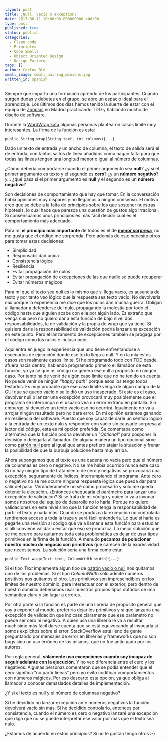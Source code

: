 ```yaml
---
layout: post
title: ¿Null, vacío o exception?
date: 2017-06-11 10:00:00.000000000 +00:00
type: post
published: true
status: publish
categories:
  - Clean code
  - Principles
  - Code Smells
  - Object Oriented Design
  - Design Patterns
tags: []
author: Carlos Blé
small_image: small_pairing_minions.jpg
written_in: spanish
---
```


Siempre que imparto una formación aprendo de los participantes. Cuando surgen dudas y debates en el grupo, se abre un espacio ideal para el aprendizaje. Los últimos dos días hemos tenido la suerte de estar con el equipo de [Zooplus](http://www.zooplus.es/) en Madrid practicando TDD y hablando mucho de diseño de software.

Durante la [WordWrap kata](http://thecleancoder.blogspot.com.es/2010/10/craftsman-62-dark-path.html) algunas personas plantearon
casos límite muy interesantes. La firma de la función es esta:

 ```
 public String wrap(String text, int columns){...}
 ```
 
Dado un texto de entrada y un ancho de columna, el texto de salida será
el de entrada, con tantos saltos de línea añadidos como hagan falta 
para que todas las líneas tengan una longitud menor o igual al número
de columnas. 

¿Cómo debería comportarse cuando el primer argumento sea **null**? ¿y si el primer argumento es texto y 
 el segundo es **cero**? ¿y un **número negativo**? y... ¿qué pasa si el 
 primer argumento es **null** y el segundo es un **número negativo**?
  
Son decisiones de comportamiento que hay que tomar. En la conversación
había opiniones muy dispares y no llegamos a ningún consenso. El motivo
creo que se debe a la falta de principios sobre los que sostener 
nuestras hipótesis, lo cual hace que parezca una cuestión de gustos 
algo irracional. Si consensuamos unos principios es más fácil decidir
cuál es el comportamiento más adecuado. 
  
Para mí **el principio más importante** de todos es el de 
**[menor sorpresa](https://es.wikipedia.org/wiki/Principio_de_la_M%C3%ADnima_Sorpresa)**, no me gusta que el 
código me sorprenda. 
Pero además de este necesito otros para tomar estas decisiones:
  
  * Simplicidad
  * Responsabilidad única
  * Consistencia lógica
  * Resiliencia
  * Evitar propagación de nulos
  * Evitar propagación de excepciones de las que nadie se puede recuperar
  * Evitar números mágicos
  
Para mí que el texto sea _null_ es lo mismo que si llega vacío, es ausencia
de texto y por tanto veo lógico que la respuesta sea texto vacío. No 
devolvería _null_ porque la experiencia me dice que los nulos dan mucha 
guerra. Obligan al llamador a defenderse del nulo, propagando la molestia
por todo el código hasta que alguien acabe con ella por algún lado. 
Es extraño que venga _null_ pero no quiero dar a esta función
de bajo nivel dos responsabilidades, la de validación y la propia de
wrap que ya tiene. Si quisiera darle la responsabilidad de validación
podría lanzar una excepción en este punto. Pero el lanzamiento de 
excepciones también se progaga por el código como los nulos e incluso
peor. 

Aquí entra en juego la experiencia que uno tiene enfrentandose a 
escenarios de ejecución donde ese texto llega a null. Y en la mía estos
 casos son realmente casos límite. Si he programado todo con TDD desde
 afuera hacia dentro, habiendo programado primero el llamador de esta
 función, yo ya sé que mi código no genera ese null a propósito en ningún
 caso. Por tanto ha de venir de algún caso límite que no he tenido en 
 cuenta. No puede venir de ningún _"happy path"_ porque esos los tengo
 todos testados. Es muy probable que ese caso límite venga de algún
 campo de la GUI que se quedó vacío o se le dió un uso inesperado. 
 Si este es el caso, devolver null o lanzar una 
  excepción provocará muy posiblemente que el programa se interrumpa o
  el usuario vea un error extraño en pantalla. Sin embargo, si devuelvo
  un texto vacío eso no ocurrirá. Igualmente no va a arrojar ningún 
  resultado pero no dará error. En mi opinión estamos ganando en 
  resiliencia del software. 
  Puesto que soy capaz de darle un sentido lógico a la entrada de un 
  texto nulo y responder con vacío sin causarle sorpresa al lector del
  código, esta es mi opción preferida. Se comentaba como alternativa 
  que la función podría devolver un _"Optional"_ para posponer la
   decisión o delegarla al llamador. De alguna manera un tipo
    opcional sirve como [patrón null](https://sourcemaking.com/design_patterns/null_object) pero al igual que antes
     prefiero atajar la situación y frenar la posibilidad de que la
      burbuja polucione hasta muy arriba.
  
Ahora supongamos que el texto es una cadena no vacía pero que el número
  de columnas es cero o negativo. No se me había ocurrido nunca este
  caso. Si no hay ningún tipo de tratamiento de cero y negativos
  se provocaría una excepción, seguramente de índices, interrumpiendo
  el programa. Ante cero o negativo no se me ocurre ninguna
  respuesta lógica que pueda dar para salir del paso. Verdaderamente 
  no sé cómo procesarlo y solo me queda detener la ejecución.
  ¿Entonces chequearía el parámetro para lanzar una excepción de
  validación? Si se trata de mi código y quien lo va a invocar somos
   nosotros del equipo de desarollo no lo haría. Porque no quiero 
   validaciones en este nivel sino que la función tenga 
   la responsabilidad de partir el texto y nada más. Cuando se produzca
   la excepción no controlada tendremos acceso a toda la traza y será
   fácil entenderla. Lo que sí haría es pegarle una revisión al código
   que va a llamar a esta función para estudiar si allí conviene validar
   o evitar que eso se produzca. La mejor solución que se me ocurre
   para quitarnos toda esta problemática es dejar de usar tipos 
   primitivos en la firma de la función. A menudo **pecamos de polucionar
   nuestro núcleo de negocio con primitivos** que carecen de la 
   expresividad que necesitamos. La solución sería una firma como esta:
   
   ```
   public Text wrap(Text text, ColumnWidth width){...}
   ```
   
   Si el tipo _Text_ implementa algún tipo de [patrón vacío o null](https://sourcemaking.com/design_patterns/null_object) nos
   quitamos uno de los problemas. Si el tipo _ColumnWidth_ sólo admite
   números positivos nos quitamos el otro. Los primitivos son 
   imprescindibles en los límites de nuestro dominio, para interactuar
   con el exterior, pero dentro de nuestro dominio deberiamos usar 
   nuestros propios tipos dotados de una semántica clara y sin lugar
   a errores. 
   
   Por otra parte si la función es parte de una librería de propósito
   general que voy a exponer al mundo, preferiría dejar los primitivos
   y sí que lanzaría una excepción de
   validación que indicase claramente que ese parámetro no puede ser
   cero ni negativo. A quien usa una librería le va a resultar muchísimo
   más fácil darse cuenta que se está equivocando al invocarla 
   si somos explícitos sobre el error. StackOverflow está lleno de gente
   preguntando por mensajes de error en librerías y frameworks que no 
   son bugs sino un uso erróneo de los mismos, que no fue anticipado
   por los autores.
  
  Por regla general, **sólamente uso excepciones cuando soy incapaz de seguir 
  adelante con la ejecución**. Y no veo diferencia entre el cero y 
  los negativos. Algunas personas comentaron que se podía entender que
  el cero significa "no partir lineas" pero yo evito codificar
   comportamientos con números mágicos. Por eso descarto esta
  opción, ya que obliga al llamador a conocer demasiados detalles de
  implementación. 
  
  ¿Y si el texto es null y el número de columnas negativo? 
  
  Si he decidido no lanzar excepción ante números negativos la función
  devolverá vacío sin más. Si he decidido controlarlo, entonces por
   consistencia, cuando el número es cero o negativo lanzaré una 
   excepción que diga que no se puede interpretar ese valor por más
    que el texto sea nulo.
    
  ¿Estamos de acuerdo en estos principios? Si no te gustan tengo 
    otros :-) 
        